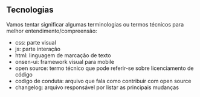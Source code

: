 ## Tecnologias
Vamos tentar significar algumas terminologias ou termos técnicos para melhor entendimento/compreensão:
- css: parte visual
- js: parte interação
- html: linguagem de marcação de texto
- onsen-ui: framework visual para mobile
- open source: termo técnico que pode referir-se sobre licenciamento de código
- codigo de conduta: arquivo que fala como contribuir com open source
- changelog: arquivo responsável por listar as principais mudanças
